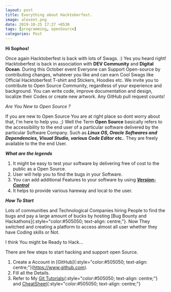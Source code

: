 ```yaml
---
layout: post
title: Everything about Hacktoberfest.
image: alexent.png
date: 2019-10-25 17:27 +0530
tags: [programming, openSource]
categories: Post
---
```



**Hi Sophos!**

Once again Hacktoberfest is back with lots of Swags. :)   Yes you heard right! Hacktoberfest is back in association with   **DEV Community** and **Digital Ocean**. 
During  this October event Everyone can Support Open-source by contributing changes, whatever you like and can earn Cool Swags like Official Hacktoberfest T-shirt and Stickers, Hoodies etc.  We invite you to contribute to Open Source Community, regardless of your experience and background. You can write code, improve documentation and design, localize their Codes or create new artwork. Any GitHub pull request counts! 

*Are You New to Open Source ?*


If you are new to Open Source You are at right place so dont worry about that, I'm here to help you. ;)
Well  the Term **Open Source** basically refers to the accessibility to the end user of a particular software delivered by the particular Software Company. Such as ***Linux OS, Oracle Softwares and Dependencies, Visual Studio, various Code Editor etc.***. They are freely available to the the end User.

***What are the legends***
  1. It might be easy to test your software by delivering free of cost to the public as a Open Source.
  2. User will help you to find the bugs in your Software.
  3. You can add additional Features to your software by using ***[Version- Control](https://codewithdev.me/2019/08/15/How-to-use-git/)***
  4. It helps to provide various hareway and local to the user.
  
  
  
***How To Start***

Lots of communities and Technological Companies hiring People to find the bugs and pay a large amount of bucks by hosting [Bug Bounty and Hackathons]{:style="color:#505050; text-align: centre;"}. Now They switched and creating a platform to access almost all user whether they have Coding skills or Not. 

I think You might be Ready to Hack...

There are few steps to start hacking and support open Source.

1. Create a Account in [GitHub]{:style="color:#505050; text-align: centre;"}(https://www.github.com).
2. Fill all the Details.
3. Refer to My [Git Tutorials](https://codewithdev.me/2019/08/15/How-to-use-git/){:style="color:#505050; text-align: centre;"} and [CheatSheet](https://codewithdev.me/2019/08/21/Git-Commands-CheatSheet/){:style="color:#505050; text-align: centre;"}

